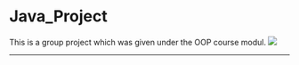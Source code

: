 # Java_Project
 This is a group project which was given under the OOP course modul.
<img src="https://1000logos.net/wp-content/uploads/2020/09/Java-Logo.png">
<hr>
